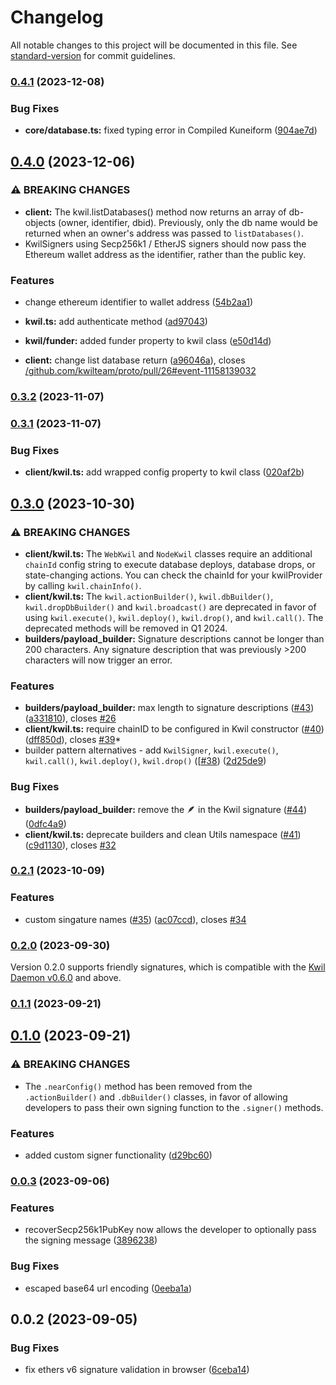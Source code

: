 # Changelog

All notable changes to this project will be documented in this file. See [standard-version](https://github.com/conventional-changelog/standard-version) for commit guidelines.

### [0.4.1](https://github.com/kwilteam/kwil-js/compare/v0.4.0...v0.4.1) (2023-12-08)


### Bug Fixes

* **core/database.ts:** fixed typing error in Compiled Kuneiform ([904ae7d](https://github.com/kwilteam/kwil-js/commit/904ae7d5babaf2b26c45dc36d6748bfdd6485559))

## [0.4.0](https://github.com/kwilteam/kwil-js/compare/v0.3.2...v0.4.0) (2023-12-06)


### ⚠ BREAKING CHANGES

* **client:** The kwil.listDatabases() method now returns an array of db-objects (owner,
identifier, dbid). Previously, only the db name would be returned when an owner's address was passed
to `listDatabases()`.
* KwilSigners using Secp256k1 / EtherJS signers should now pass the Ethereum wallet
address as the identifier, rather than the public key.

### Features

* change ethereum identifier to wallet address ([54b2aa1](https://github.com/kwilteam/kwil-js/commit/54b2aa18091cb718c60168e4be94b4529562a415))
* **kwil.ts:** add authenticate method ([ad97043](https://github.com/kwilteam/kwil-js/commit/ad9704335e17310423109e50b68ed5cde2a13116))
* **kwil/funder:** added funder property to kwil class ([e50d14d](https://github.com/kwilteam/kwil-js/commit/e50d14da8f61ea8119e4f3a2043a2ee9939a6705))


* **client:** change list database return ([a96046a](https://github.com/kwilteam/kwil-js/commit/a96046a4a2ba78de8a4f6610068254423d162ec1)), closes [/github.com/kwilteam/proto/pull/26#event-11158139032](https://github.com/kwilteam//github.com/kwilteam/proto/pull/26/issues/event-11158139032)

### [0.3.2](https://github.com/kwilteam/kwil-js/compare/v0.3.1...v0.3.2) (2023-11-07)

### [0.3.1](https://github.com/kwilteam/kwil-js/compare/v0.3.0...v0.3.1) (2023-11-07)


### Bug Fixes

* **client/kwil.ts:** add wrapped config property to kwil class ([020af2b](https://github.com/kwilteam/kwil-js/commit/020af2bc1d5a372ded7cdacebd887fc780034c6f))

## [0.3.0](https://github.com/kwilteam/kwil-js/compare/v0.2.1...v0.3.0) (2023-10-30)


### ⚠ BREAKING CHANGES

* **client/kwil.ts:** The `WebKwil` and `NodeKwil` classes require an additional `chainId` config string
to execute database deploys, database drops, or state-changing actions. You can check the chainId
for your kwilProvider by calling `kwil.chainInfo()`.
* **client/kwil.ts:** The `kwil.actionBuilder()`, `kwil.dbBuilder()`, `kwil.dropDbBuilder()` and
`kwil.broadcast()` are deprecated in favor of using `kwil.execute()`, `kwil.deploy()`,
`kwil.drop()`, and `kwil.call()`. The deprecated methods will be removed in Q1 2024.
* **builders/payload_builder:** Signature descriptions cannot be longer than 200 characters. Any signature
description that was previously >200 characters will now trigger an error.

### Features

* **builders/payload_builder:** max length to signature descriptions ([#43](https://github.com/kwilteam/kwil-js/issues/43)) ([a331810](https://github.com/kwilteam/kwil-js/commit/a33181042076c9ea4c218e4d95dd03413372cd85)), closes [#26](https://github.com/kwilteam/kwil-js/issues/26)
* **client/kwil.ts:** require chainID to be configured in Kwil constructor ([#40](https://github.com/kwilteam/kwil-js/issues/40)) ([dff850d](https://github.com/kwilteam/kwil-js/commit/dff850da159957ec348c38489f328347b8a3db67)), closes [#39](https://github.com/kwilteam/kwil-js/issues/39)* 
* builder pattern alternatives - add `KwilSigner`, `kwil.execute()`, `kwil.call()`, `kwil.deploy()`, `kwil.drop()` ([[#38](https://github.com/kwilteam/kwil-js/issues/38)) ([2d25de9](https://github.com/kwilteam/kwil-js/commit/2d25de9ac423950ca7a33aa1ad0da8aed6642c49))

### Bug Fixes

* **builders/payload_builder:** remove the 🪶  in the Kwil signature ([#44](https://github.com/kwilteam/kwil-js/issues/44)) ([0dfc4a9](https://github.com/kwilteam/kwil-js/commit/0dfc4a9b9db4335deed72529201ae5a90169be70))
* **client/kwil.ts:** deprecate builders and clean Utils namespace ([#41](https://github.com/kwilteam/kwil-js/issues/41)) ([c9d1130](https://github.com/kwilteam/kwil-js/commit/c9d1130b6919a1c2d8d582a8f5a1d38b764be0f1)), closes [#32](https://github.com/kwilteam/kwil-js/issues/32)

### [0.2.1](https://github.com/kwilteam/kwil-js/compare/v0.1.1...v0.2.1) (2023-10-09)


### Features

* custom singature names ([#35](https://github.com/kwilteam/kwil-js/issues/35)) ([ac07ccd](https://github.com/kwilteam/kwil-js/commit/ac07ccdcbed67121ce8ff1b1177b0690a7c667c1)), closes [#34](https://github.com/kwilteam/kwil-js/issues/34)

### [0.2.0](https://github.com/kwilteam/kwil-js/compare/v0.1.1...v0.2.0) (2023-09-30)

Version 0.2.0 supports friendly signatures, which is compatible with the [Kwil Daemon v0.6.0](https://github.com/kwilteam/binary-releases/releases) and above.

### [0.1.1](https://github.com/kwilteam/kwil-js/compare/v0.1.0...v0.1.1) (2023-09-21)

## [0.1.0](https://github.com/kwilteam/kwil-js/compare/v0.0.3...v0.1.0) (2023-09-21)


### ⚠ BREAKING CHANGES

* The `.nearConfig()` method has been removed from the `.actionBuilder()` and
`.dbBuilder()` classes, in favor of allowing developers to pass their own signing function to the
`.signer()` methods.

### Features

* added custom signer functionality ([d29bc60](https://github.com/kwilteam/kwil-js/commit/d29bc60fbd7adcd6561d22802c80ea756bab84e0))

### [0.0.3](https://github.com/kwilteam/kwil-js/compare/v0.0.2...v0.0.3) (2023-09-06)


### Features

* recoverSecp256k1PubKey now allows the developer to optionally pass the signing message ([3896238](https://github.com/kwilteam/kwil-js/commit/38962382da060db8d1d38a1dddd690c333f94613))


### Bug Fixes

* escaped base64 url encoding ([0eeba1a](https://github.com/kwilteam/kwil-js/commit/0eeba1ad35b42296e864f3d81acbc2f454a84014))

## 0.0.2 (2023-09-05)

### Bug Fixes

* fix ethers v6 signature validation in browser ([6ceba14](https://github.com/kwilteam/kwil-js/commit/6ceba14e72fa7d0d9bb575fa403335aaa7a5e44b))
